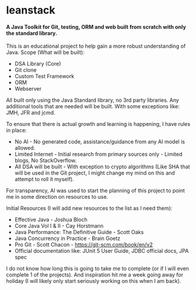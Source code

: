 # leanstack
#### A Java Toolkit for Git, testing, ORM and web built from scratch with only the standard library.

This is an educational project to help gain a more robust understanding of Java.
Scope (What will be built):

- DSA Library (Core)
- Git clone
- Custom Test Framework
- ORM
- Webserver

All built only using the Java Standard library, no 3rd party libraries. Any additional tools that are needed will be built. With some exceptions like: JMH, JFR and jcmd.

To ensure that there is actual growth and learning is happening, I have rules in place:

- No AI - No generated code, assistance/guidance from any AI model is allowed.
- Limited Internet - Initial research from primary sources only - Limited blogs, No StackOverflow.
- All DSA will be built - With exception to crypto algorithms (Like SHA that will be used in the Git project, I might change my mind on this and attempt to roll it myself).

For transparency, AI was used to start the planning of this project to point me in some direction on resources to use.

Initial Resources (I will add new resources to the list as I need them):

- Effective Java - Joshua Bloch
- Core Java Vol I & II - Cay Horstmann
- Java Performance: The Definitive Guide - Scott Oaks
- Java Concurrency in Practice - Brain Goetz
- Pro Git - Scott Chacon - https://git-scm.com/book/en/v2
- Official documentation like: JUnit 5 User Guide, JDBC official docs, JPA spec

I do not know how long this is going to take me to complete (or if I will even complete 1 of the projects). And inspiration hit me a week going away for holiday (I will likely only start seriously working on this when I am back).